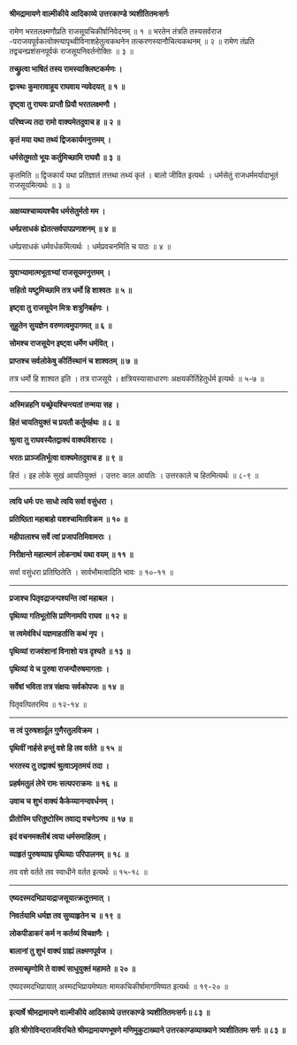 **श्रीमद्रामायणे वाल्मीकीये आदिकाव्ये उत्तरकाण्डे त्र्यशीतितमःसर्गः**

रामेण भरतलक्ष्मणौप्रति राजसूयचिकीर्षानिवेदनम् ॥ १ ॥ भरतेन तंत्रति तस्यसर्वराज -पराजयपूर्वकत्वोक्त्त्यापृथ्वीविनाशहेतुत्वकथनेन तत्करणस्यानौचित्यकथनम् ॥ २ ॥ रामेण तंप्रति तद्वचनप्रशंसनपूर्वकं राजसूयनिवर्तनोक्तिः ॥ ३ ॥

**तच्छ्रुत्वा भाषितं तस्य रामस्याक्लिष्टकर्मणः ।**

**द्वाःस्थः कुमारावाहूय राघवाय न्यवेदयत् ॥ १ ॥**

**दृष्ट्वा तु राघवः प्राप्तौ प्रियौ भरतलक्ष्मणौ ।**

**परिष्वज्य तदा रामो वाक्यमेतदुवाच ह ॥ २ ॥**

**कृतं मया यथा तथ्यं द्विजकार्यमनुत्तमम् ।**

**धर्मसेतुमतो भूयः कर्तुमिच्छामि राघवौ ॥ ३ ॥**

कृतमिति ॥ द्विजकार्यं यथा प्रतिज्ञातं तत्तथा तथ्यं कृतं । बालो जीवित इत्यर्थः । धर्मसेतुं राजधर्ममर्यादाभूतं राजसूयमित्यर्थः ॥ ३ ॥

****

**अक्षय्यश्चाव्ययश्चैव धर्मसेतुर्मतो मम ।**

**धर्मप्रसाधकं ह्येतत्सर्वपापप्रणाशनम् ॥ ४ ॥**

धर्मप्रसाधकं धर्मवर्धकमित्यर्थः । धर्मप्रवचनमिति च पाठः ॥ ४ ॥

****

**युवाभ्यामात्मभूताभ्यां राजसूयमनुत्तमम् ।**

**सहितो यष्टुमिच्छामि तत्र धर्मो हि शाश्वतः ॥ ५ ॥**

**इष्ट्वा तु राजसूयेन मित्रः शत्रुनिबर्हणः ।**

**सुहुतेन सुयज्ञेन वरुणत्वमुपागमत् ॥ ६ ॥**

**सोमश्च राजसूयेन इष्ट्वा धर्मेण धर्मवित् ।**

**प्राप्तश्च सर्वलोकेषु कीर्तिस्थानं च शाश्वतम् ॥ ७ ॥**

तत्र धर्मो हि शाश्वत इति । तत्र राजसूये । क्षत्रियस्यासाधारणः अक्षयकीर्तिहेतुर्धर्म इत्यर्थः ॥ ५-७ ॥

****

**अस्मिन्नहनि यच्छ्रेयश्चिन्त्यतां तन्मया सह ।**

**हितं चायतियुक्तं च प्रयतौ कर्तुमर्हथः ॥ ८ ॥**

**श्रुत्वा तु राघवस्यैतद्वाक्यं वाक्यविशारदः ।**

**भरतः प्राञ्जलिर्भूत्वा वाक्यमेतदुवाच ह ॥ ९ ॥**

हितं । इह लोके सुखं आयतियुक्तं । उत्तरः काल आयतिः । उत्तरकाले च हितमित्यर्थः ॥ ८-९ ॥

****

**त्वयि धर्मः परः साधो त्वयि सर्वा वसुंधरा ।**

**प्रतिष्ठिता महाबाहो यशश्चामितविक्रम ॥ १० ॥**

**महीपालाश्च सर्वे त्वां प्रजापतिमिवामराः ।**

**निरीक्षन्ते महात्मानं लोकनाथं यथा वयम् ॥ ११ ॥**

सर्वा वसुंधरा प्रतिष्ठितेति । सार्वभौमत्वादिति भावः ॥ १०-११ ॥

****

**प्रजाश्च पितृवद्राजन्पश्यन्ति त्वां महाबल ।**

**पृथिव्या गतिभूतोसि प्राणिनामपि राघव ॥ १२ ॥**

**स त्वमेवंविधं यज्ञमाहर्तासि कथं नृप ।**

**पृथिव्यां राजवंशानां विनाशो यत्र दृश्यते ॥ १३ ॥**

**पृथिव्यां ये च पुरुषा राजन्पौरुषमागताः ।**

**सर्वेषां भविता तत्र संक्षयः सर्वकोपजः ॥ १४ ॥**

पितृवत्पितरमिव ॥ १२-१४ ॥

****

**स त्वं पुरुषशार्दूल गुणैरतुलविक्रम ।**

**पृथिवीं नार्हसे हन्तुं वशे हि तव वर्तते ॥ १५ ॥**

**भरतस्य तु तद्वाक्यं श्रुत्वाऽमृतमयं तदा ।**

**प्रहर्षमतुलं लेभे रामः सत्यपराक्रमः ॥ १६ ॥**

**उवाच च शुभं वाक्यं कैकेय्यानन्दवर्धनम् ।**

**प्रीतोस्मि परितुष्टोस्मि तवाद्य वचनेऽनघ ॥ १७ ॥**

**इदं वचनमक्लीबं त्वया धर्मसमाहितम् ।**

**व्याहृतं पुरुषव्याघ्र पृथिव्याः परिपालनम् ॥ १८ ॥**

तव वशे वर्तते तव स्वाधीने वर्तत इत्यर्थः ॥ १५-१८ ॥

****

**एष्यदस्मदभिप्रायाद्राजसूयात्क्रतूत्तमात् ।**

**निवर्तयामि धर्मज्ञ तव सुव्याहृतेन च ॥ १९ ॥**

**लोकपीडाकरं कर्म न कर्तव्यं विचक्षणैः ।**

**बालानां तु शुभं वाक्यं ग्राह्यं लक्ष्मणपूर्वज ।**

**तस्माच्छृणोमि ते वाक्यं साधुयुक्तं महामते ॥ २० ॥**

एष्यदस्मदभिप्रायात् अस्मदभिप्रायमेष्यतः मामकचिकीर्षामागमिष्यत इत्यर्थः ॥ १९-२० ॥

****

**इत्यार्षे श्रीमद्रामायणे वाल्मीकीये आदिकाव्ये उत्तरकाण्डे त्र्यशीतितमःसर्गः॥ ८३ ॥**

**इति श्रीगोविन्दराजविरचिते श्रीमद्रामायणभूषणे मणिमुकुटाख्याने उत्तरकाण्डव्याख्याने त्र्यशीतितमः सर्गः ॥ ८३ ॥**
